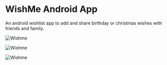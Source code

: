 # WishMe Android App

An android wishlist app to add and share birthday or christmas wishes with friends and family.

![Wishme](https://i.gyazo.com/cdcad33c756d06594b68a294605de30a.jpg)

![Wishme](https://i.gyazo.com/7b4a1c3bd180ee38f125b116b3ad86b7.jpg)

![Wishme](https://i.gyazo.com/e845c4611d394dc8681b025ba851351e.jpg)


